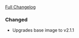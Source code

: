 [Full Changelog][changelog]

### Changed

- Upgrades base image to v2.1.1

[changelog]: https://github.com/hassio-addons/addon-aircast/compare/v1.0.0...v1.0.1